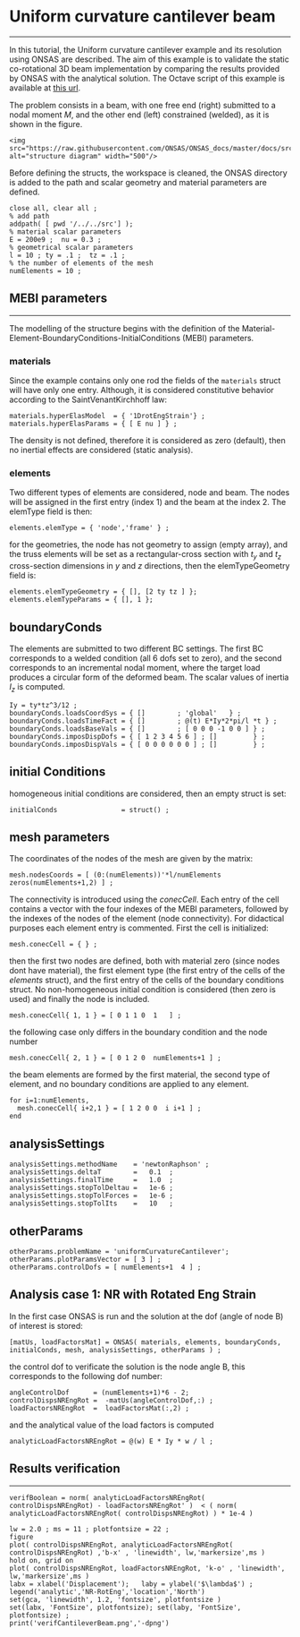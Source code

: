 # Uniform curvature cantilever beam
---

In this tutorial, the Uniform curvature cantilever example and its resolution using ONSAS are described. The aim of this example is to validate the static co-rotational 3D beam implementation by comparing the results provided by ONSAS with the analytical solution.  The Octave script of this example is available at [this url](https://github.com/ONSAS/ONSAS.m/blob/master/examples/uniformCurvatureCantilever/onsasExample_uniformCurvatureCantilever.m).

The problem consists in a beam, with one free end (right) submitted to a nodal moment $M$, and the other end (left) constrained (welded), as it is shown in the figure.

```@raw html
<img src="https://raw.githubusercontent.com/ONSAS/ONSAS_docs/master/docs/src/tutorials/StaticVonMisesTruss/vonMisesTruss.svg" alt="structure diagram" width="500"/>
```

Before defining the structs, the workspace is cleaned, the ONSAS directory is added to the path and scalar geometry and material parameters are defined.
```
close all, clear all ;
% add path
addpath( [ pwd '/../../src'] );
% material scalar parameters
E = 200e9 ;  nu = 0.3 ;
% geometrical scalar parameters
l = 10 ; ty = .1 ;  tz = .1 ;
% the number of elements of the mesh
numElements = 10 ;
```

## MEBI parameters
------------------

The modelling of the structure begins with the definition of the Material-Element-BoundaryConditions-InitialConditions (MEBI) parameters.
### materials
 Since the example contains only one rod the fields of the `materials` struct will have only one entry. Although, it is considered constitutive behavior according to the SaintVenantKirchhoff law:
```
materials.hyperElasModel  = { '1DrotEngStrain'} ;
materials.hyperElasParams = { [ E nu ] } ;
```
 The density is not defined, therefore it is considered as zero (default), then no inertial effects are considered (static analysis).

### elements

Two different types of elements are considered, node and beam. The nodes will be assigned in the first entry (index $1$) and the beam at the index $2$. The elemType field is then:
```
elements.elemType = { 'node','frame' } ;
```
 for the geometries, the node has not geometry to assign (empty array), and the truss elements will be set as a rectangular-cross section with $t_y$ and $t_z$ cross-section dimensions in $y$ and $z$ directions, then the elemTypeGeometry field is:
```
elements.elemTypeGeometry = { [], [2 ty tz ] };
elements.elemTypeParams = { [], 1 };
```
## boundaryConds

 The elements are submitted to two different BC settings. The first BC corresponds to a welded condition (all 6 dofs set to zero), and the second corresponds to an incremental nodal moment, where the target load produces a circular form of the deformed beam. 
 The scalar values of inertia $I_z$ is computed.
```
Iy = ty*tz^3/12 ;
boundaryConds.loadsCoordSys = { []        ; 'global'   } ;
boundaryConds.loadsTimeFact = { []        ; @(t) E*Iy*2*pi/l *t } ;
boundaryConds.loadsBaseVals = { []        ; [ 0 0 0 -1 0 0 ] } ;
boundaryConds.imposDispDofs = { [ 1 2 3 4 5 6 ] ; []         } ;
boundaryConds.imposDispVals = { [ 0 0 0 0 0 0 ] ; []         } ;
```


## initial Conditions
 homogeneous initial conditions are considered, then an empty struct is set:
```
initialConds                = struct() ;
```

## mesh parameters
The coordinates of the nodes of the mesh are given by the matrix:
```
mesh.nodesCoords = [ (0:(numElements))'*l/numElements  zeros(numElements+1,2) ] ;
```
The connectivity is introduced using the _conecCell_. Each entry of the cell contains a vector with the four indexes of the MEBI parameters, followed by the indexes of the nodes of the element (node connectivity). For didactical purposes each element entry is commented. First the cell is initialized:
```
mesh.conecCell = { } ;
```
 then the first two nodes are defined, both with material zero (since nodes dont have material), the first element type (the first entry of the cells of the _elements_ struct), and the first entry of the cells of the boundary conditions struct. No non-homogeneous initial condition is considered (then zero is used) and finally the node is included.
```
mesh.conecCell{ 1, 1 } = [ 0 1 1 0  1   ] ;
```
 the following case only differs in the boundary condition and the node number
```
mesh.conecCell{ 2, 1 } = [ 0 1 2 0  numElements+1 ] ;
```
 the beam elements are formed by the first material, the second type of element, and no boundary conditions are applied to any element.
```
for i=1:numElements,
  mesh.conecCell{ i+2,1 } = [ 1 2 0 0  i i+1 ] ;
end
```

## analysisSettings
```
analysisSettings.methodName    = 'newtonRaphson' ;
analysisSettings.deltaT        =   0.1  ;
analysisSettings.finalTime     =   1.0  ;
analysisSettings.stopTolDeltau =   1e-6 ;
analysisSettings.stopTolForces =   1e-6 ;
analysisSettings.stopTolIts    =   10   ;
```

## otherParams
```
otherParams.problemName = 'uniformCurvatureCantilever';
otherParams.plotParamsVector = [ 3 ] ;
otherParams.controlDofs = [ numElements+1  4 ] ;
```
## Analysis case 1: NR with Rotated Eng Strain
 In the first case ONSAS is run and the solution at the dof (angle of node B) of interest is stored:
```
[matUs, loadFactorsMat] = ONSAS( materials, elements, boundaryConds, initialConds, mesh, analysisSettings, otherParams ) ;

```
 the control dof to verificate the solution is the node angle B, this corresponds to the following dof number:
```
angleControlDof      = (numElements+1)*6 - 2;
controlDispsNREngRot =  -matUs(angleControlDof,:) ;
loadFactorsNREngRot  =  loadFactorsMat(:,2) ;
```
 and the analytical value of the load factors is computed
```
analyticLoadFactorsNREngRot = @(w) E * Iy * w / l ;

```
## Results verification
---

```
verifBoolean = norm( analyticLoadFactorsNREngRot( controlDispsNREngRot) - loadFactorsNREngRot' )  < ( norm( analyticLoadFactorsNREngRot( controlDispsNREngRot) ) * 1e-4 ) 
```

```
lw = 2.0 ; ms = 11 ; plotfontsize = 22 ;
figure
plot( controlDispsNREngRot, analyticLoadFactorsNREngRot( controlDispsNREngRot) ,'b-x' , 'linewidth', lw,'markersize',ms )
hold on, grid on
plot( controlDispsNREngRot, loadFactorsNREngRot, 'k-o' , 'linewidth', lw,'markersize',ms )
labx = xlabel('Displacement');   laby = ylabel('$\lambda$') ;
legend('analytic','NR-RotEng','location','North')
set(gca, 'linewidth', 1.2, 'fontsize', plotfontsize )
set(labx, 'FontSize', plotfontsize); set(laby, 'FontSize', plotfontsize) ;
print('verifCantileverBeam.png','-dpng')
```

